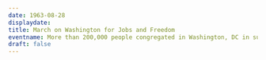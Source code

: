 ```yaml
---
date: 1963-08-28
displaydate: 
title: March on Washington for Jobs and Freedom
eventname: More than 200,000 people congregated in Washington, DC in support of civil rights and full employment.
draft: false
---
```


